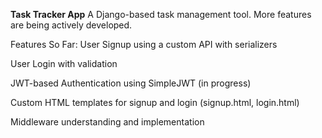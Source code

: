 **Task Tracker App**
A Django-based task management tool. More features are being actively developed.

Features So Far:
User Signup using a custom API with serializers

User Login with validation

JWT-based Authentication using SimpleJWT (in progress)

Custom HTML templates for signup and login (signup.html, login.html)

Middleware understanding and implementation

